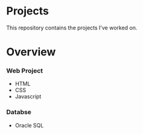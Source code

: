 # Projects

This repository contains the projects I've worked on.

# Overview 

### Web Project 
- HTML
- CSS
- Javascript

### Databse
- Oracle SQL

